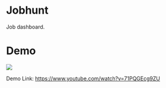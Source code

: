 # Jobhunt
Job dashboard.

# Demo
![](Quick_Look.gif)

Demo Link: https://www.youtube.com/watch?v=71PQGEcg9ZU
